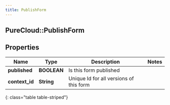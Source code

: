 ```yaml
---
title: PublishForm
---
```

## PureCloud::PublishForm

## Properties

|Name | Type | Description | Notes|
|------------ | ------------- | ------------- | -------------|
| **published** | **BOOLEAN** | Is this form published | |
| **context_id** | **String** | Unique Id for all versions of this form | |
{: class="table table-striped"}


